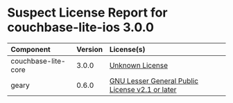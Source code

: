 
Suspect License Report for couchbase-lite-ios 3.0.0
===================================================

|Component|Version|License(s)|
| :--- | :--- | :--- |
|couchbase-lite-core|3.0.0|[Unknown License](../../license-data/00000000-0010-0000-0000-000000000000.txt)|
|geary|0.6.0|[GNU Lesser General Public License v2.1 or later](../../license-data/cff110eb-f85c-445c-9d3b-00a04b7f4cf0.txt)|
